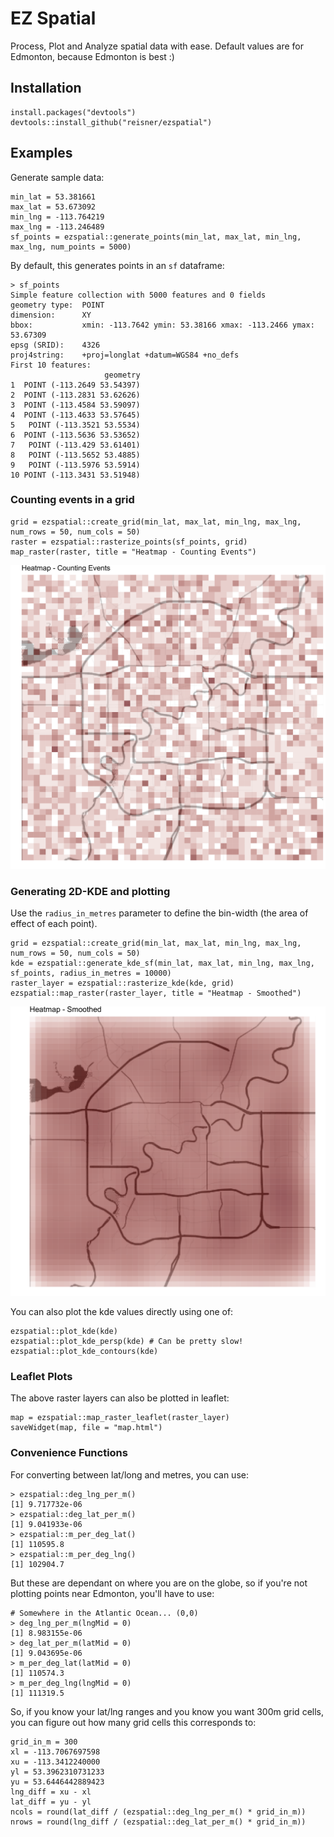 # EZ Spatial

Process, Plot and Analyze spatial data with ease. Default values are for Edmonton, because Edmonton is best :)

## Installation

```
install.packages("devtools")
devtools::install_github("reisner/ezspatial")
```

## Examples

Generate sample data:

```
min_lat = 53.381661
max_lat = 53.673092
min_lng = -113.764219
max_lng = -113.246489
sf_points = ezspatial::generate_points(min_lat, max_lat, min_lng, max_lng, num_points = 5000)
```

By default, this generates points in an `sf` dataframe:
```
> sf_points
Simple feature collection with 5000 features and 0 fields
geometry type:  POINT
dimension:      XY
bbox:           xmin: -113.7642 ymin: 53.38166 xmax: -113.2466 ymax: 53.67309
epsg (SRID):    4326
proj4string:    +proj=longlat +datum=WGS84 +no_defs
First 10 features:
                     geometry
1  POINT (-113.2649 53.54397)
2  POINT (-113.2831 53.62626)
3  POINT (-113.4584 53.59097)
4  POINT (-113.4633 53.57645)
5   POINT (-113.3521 53.5534)
6  POINT (-113.5636 53.53652)
7   POINT (-113.429 53.61401)
8   POINT (-113.5652 53.4885)
9   POINT (-113.5976 53.5914)
10 POINT (-113.3431 53.51948)
```

### Counting events in a grid

```
grid = ezspatial::create_grid(min_lat, max_lat, min_lng, max_lng, num_rows = 50, num_cols = 50)
raster = ezspatial::rasterize_points(sf_points, grid)
map_raster(raster, title = "Heatmap - Counting Events")
```

![Grid Counts](/image/gridcounts.png) <!-- .element height="50%" width="50%" -->


### Generating 2D-KDE and plotting

Use the `radius_in_metres` parameter to define the bin-width (the area of effect of each point).
```
grid = ezspatial::create_grid(min_lat, max_lat, min_lng, max_lng, num_rows = 50, num_cols = 50)
kde = ezspatial::generate_kde_sf(min_lat, max_lat, min_lng, max_lng, sf_points, radius_in_metres = 10000)
raster_layer = ezspatial::rasterize_kde(kde, grid)
ezspatial::map_raster(raster_layer, title = "Heatmap - Smoothed")
```

![Grid Counts](/image/smoothed.png) <!-- .element height="50%" width="50%" -->

You can also plot the kde values directly using one of:

```
ezspatial::plot_kde(kde)
ezspatial::plot_kde_persp(kde) # Can be pretty slow!
ezspatial::plot_kde_contours(kde)
```

### Leaflet Plots

The above raster layers can also be plotted in leaflet:

```
map = ezspatial::map_raster_leaflet(raster_layer)
saveWidget(map, file = "map.html")
```

### Convenience Functions

For converting between lat/long and metres, you can use:

```
> ezspatial::deg_lng_per_m()
[1] 9.717732e-06
> ezspatial::deg_lat_per_m()
[1] 9.041933e-06
> ezspatial::m_per_deg_lat()
[1] 110595.8
> ezspatial::m_per_deg_lng()
[1] 102904.7
```

But these are dependant on where you are on the globe, so if you're not plotting points near Edmonton, you'll have to use:

```
# Somewhere in the Atlantic Ocean... (0,0)
> deg_lng_per_m(lngMid = 0)
[1] 8.983155e-06
> deg_lat_per_m(latMid = 0)
[1] 9.043695e-06
> m_per_deg_lat(latMid = 0)
[1] 110574.3
> m_per_deg_lng(lngMid = 0)
[1] 111319.5
```

So, if you know your lat/lng ranges and you know you want 300m grid cells, you can figure out how many grid cells this corresponds to:

```
grid_in_m = 300
xl = -113.7067697598
xu = -113.3412240000
yl = 53.3962310731233
yu = 53.6446442889423
lng_diff = xu - xl
lat_diff = yu - yl
ncols = round(lat_diff / (ezspatial::deg_lng_per_m() * grid_in_m))
nrows = round(lng_diff / (ezspatial::deg_lat_per_m() * grid_in_m))
```
